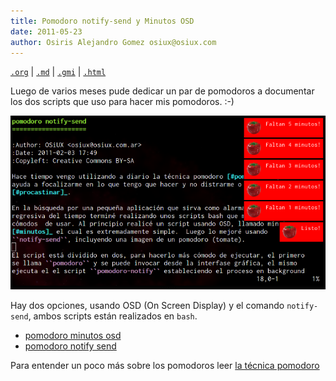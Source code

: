 ```yaml
---
title: Pomodoro notify-send y Minutos OSD
date: 2011-05-23
author: Osiris Alejandro Gomez osiux@osiux.com
---
```


[`.org`](https://gitlab.com/osiux/osiux.gitlab.io/-/raw/master/2011-05-23-pomodoro-notify-send-minutos-osd.org) |
[`.md`](https://gitlab.com/osiux/osiux.gitlab.io/-/raw/master/2011-05-23-pomodoro-notify-send-minutos-osd.md) |
[`.gmi`](gemini://gmi.osiux.com/2011-05-23-pomodoro-notify-send-minutos-osd.gmi) |
[`.html`](https://osiux.gitlab.io/2011-05-23-pomodoro-notify-send-minutos-osd.html)

Luego de varios meses pude dedicar un par de pomodoros a documentar los
dos scripts que uso para hacer mis pomodoros. :-)

![](img/pomodoro/pomodoro-notify-send-5.png)

Hay dos opciones, usando OSD (On Screen Display) y el comando
`notify-send`, ambos scripts están realizados en `bash`.

-   [pomodoro minutos osd](pomodoro-minutos-osd)
-   [pomodoro notify send](pomodoro-notify-send)

Para entender un poco más sobre los pomodoros leer [la técnica
pomodoro](la-tecnica-pomodoro.txt)
